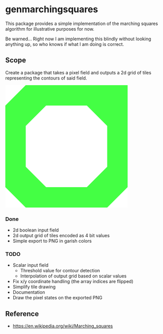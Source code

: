 # genmarchingsquares

This package provides a simple implementation of the marching squares algorithm for illustrative purposes for now.

Be warned... Right now I am implementing this blindly without looking anything up, so who knows if what I am doing is correct.

## Scope

Create a package that takes a pixel field and outputs a 2d grid of tiles representing the contours of said field.

![alt text](https://raw.githubusercontent.com/Flokey82/go_gens/master/genmarchingsquares/images/squares.png "Example of rendered tiles")

### Done
* 2d boolean input field
* 2d output grid of tiles encoded as 4 bit values
* Simple export to PNG in garish colors

### TODO
* Scalar input field
  * Threshold value for contour detection
  * Interpolation of output grid based on scalar values
* Fix x/y coordinate handling (the array indices are flipped)
* Simplify tile drawing
* Documentation
* Draw the pixel states on the exported PNG

## Reference
* https://en.wikipedia.org/wiki/Marching_squares
